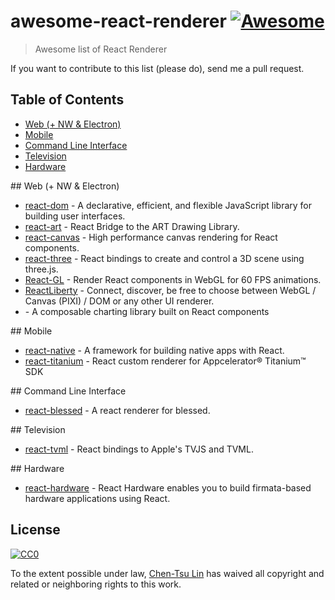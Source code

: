 # awesome-react-renderer [![Awesome](https://cdn.rawgit.com/sindresorhus/awesome/d7305f38d29fed78fa85652e3a63e154dd8e8829/media/badge.svg)](https://github.com/sindresorhus/awesome)

> Awesome list of React Renderer 

If you want to contribute to this list (please do), send me a pull request.

## Table of Contents

<!-- MarkdownTOC depth=4 -->

- [Web (+ NW & Electron)](#web)
- [Mobile](#mobile)
- [Command Line Interface](#cli)
- [Television](#tv)
- [Hardware](#hardware)

<!-- /MarkdownTOC -->

<a name="web" />
## Web (+ NW & Electron)

* [react-dom](https://github.com/facebook/react/tree/master/packages/react-dom) - A declarative, efficient, and flexible JavaScript library for building user interfaces.
* [react-art](https://github.com/reactjs/react-art) - React Bridge to the ART Drawing Library.
* [react-canvas](https://github.com/Flipboard/react-canvas) - High performance canvas rendering for React components.
* [react-three](https://github.com/Izzimach/react-three) - React bindings to create and control a 3D scene using three.js.
* [React-GL](https://github.com/PixelsCommander/React-GL) - Render React components in WebGL for 60 FPS animations.
* [ReactLiberty](https://github.com/LibertyGlobal/ReactLiberty) - Connect, discover, be free to choose between WebGL / Canvas (PIXI) / DOM or any other UI renderer. 
* [](https://github.com/recharts/recharts) - A composable charting library built on React components

<a name="mobile" />
## Mobile

* [react-native](https://github.com/facebook/react-native) - A framework for building native apps with React.
* [react-titanium](https://github.com/yuchi/react-titanium) - React custom renderer for Appcelerator® Titanium™ SDK

<a name="cli" />
## Command Line Interface

* [react-blessed](https://github.com/Yomguithereal/react-blessed) - A react renderer for blessed.

<a name="tv" />
## Television

* [react-tvml](https://github.com/ramitos/react-tvml) - React bindings to Apple's TVJS and TVML.

<a name="hardware" />
## Hardware

* [react-hardware](https://github.com/iamdustan/react-hardware) - React Hardware enables you to build firmata-based hardware applications using React. 

## License

[![CC0](http://i.creativecommons.org/p/zero/1.0/88x31.png)](http://creativecommons.org/publicdomain/zero/1.0/)

To the extent possible under law, [Chen-Tsu Lin](https://github.com/chentsulin) has waived all copyright and related or neighboring rights to this work.
